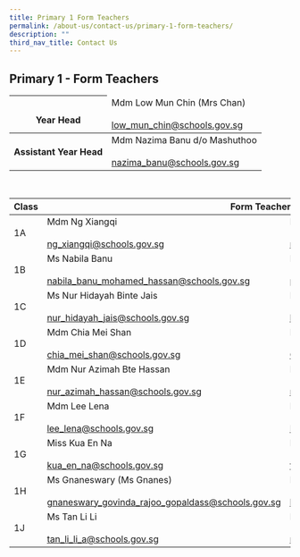 ```yaml
---
title: Primary 1 Form Teachers
permalink: /about-us/contact-us/primary-1-form-teachers/
description: ""
third_nav_title: Contact Us
---
```

## **Primary 1 - Form Teachers**

<table>
<thead>
  <tr>
    <th><br>Year Head</th>
    <td>Mdm Low Mun Chin (Mrs Chan)<br><br><a href="mailto:low_mun_chin@schools.gov.sg">low_mun_chin@schools.gov.sg</a><br></td>
  </tr>
</thead>
<tbody>
  <tr>
    <th>  Assistant Year Head</th>
    <td> Mdm Nazima Banu d/o Mashuthoo<br><br><a href="mailto:nazima_banu@schools.gov.sg">nazima_banu@schools.gov.sg</a>  </td>
  </tr>
</tbody>
</table>

<br>

<table>
<thead>
  <tr>
    <th>Class</th>
    <th colspan="2">Form Teachers<br></th>
  </tr>
</thead>
<tbody>
  <tr>
    <td>1A</td>
    <td>Mdm Ng Xiangqi<br><br><a href="mailto:ng_xiangqi@schools.gov.sg" target="_blank" rel="noopener noreferrer">ng_xiangqi@schools.gov.sg</a></td>
    <td>Mr Nur Muhammad Kamal<br><br><a href="mailto:nur_muhammad_kamal_mat@schools.gov.sg" target="_blank" rel="noopener noreferrer">nur_muhammad_kamal_mat@schools.gov.sg</a></td>
  </tr>
  <tr>
    <td>1B</td>
    <td>Ms Nabila Banu<br><br><a href="mailto:nabila_banu_mohamed_hassan@schools.gov.sg" target="_blank" rel="noopener noreferrer">nabila_banu_mohamed_hassan@schools.gov.sg</a></td>
    <td>Mdm Peng Jing Jing<br><br><a href="mailto:peng_jingjing@schools.gov.sg">peng_jingjing@schools.gov.sg</a><br></td>
  </tr>
  <tr>
    <td>1C</td>
    <td>Ms Nur Hidayah Binte Jais<br><br><a href="mailto:nur_hidayah_jais@schools.gov.sg" target="_blank" rel="noopener noreferrer">nur_hidayah_jais@schools.gov.sg</a></td>
    <td>Mdm Li Lin<br><br><a href="mailto:li_lin@schools.gov.sg" target="_blank" rel="noopener noreferrer">li_lin@schools.gov.sg</a></td>
  </tr>
  <tr>
    <td> 1D</td>
    <td>Mdm Chia Mei Shan<br><br><a href="mailto:chia_mei_shan@schools.gov.sg" target="_blank" rel="noopener noreferrer">chia_mei_shan@schools.gov.sg</a> </td>
    <td>Ms Carol Chua Zhi Ning<br><br><a href="mailto:Chua_Zhi_Ning_Carol@schools.gov.sg">Chua_Zhi_Ning_Carol@schools.gov.sg</a> </td>
  </tr>
  <tr>
    <td>1E</td>
    <td>Mdm Nur Azimah Bte Hassan<br><br><a href="mailto:nur_azimah_hassan@schools.gov.sg" target="_blank" rel="noopener noreferrer">nur_azimah_hassan@schools.gov.sg</a> </td>
    <td>Mr Neo Aik Ghee<br><br><a href="mailto:neo_aik_ghee@schools.gov.sg" target="_blank" rel="noopener noreferrer">neo_aik_ghee@schools.gov.sg</a> </td>
  </tr>
  <tr>
    <td>1F</td>
    <td>Mdm Lee Lena<br><br><a href="mailto:lee_lena@schools.gov.sg" target="_blank" rel="noopener noreferrer">lee_lena@schools.gov.sg</a> </td>
    <td>Mr Ng Kian Woon<br><br><a href="mailto:Ng_Kian_Woon@schools.gov.sg">Ng_Kian_Woon@schools.gov.sg</a> </td>
  </tr>
  <tr>
    <td>1G</td>
    <td>Miss Kua En Na<br><br><a href="mailto:kua_en_na@schools.gov.sg" target="_blank" rel="noopener noreferrer">kua_en_na@schools.gov.sg</a> </td>
    <td> Ms Tan Shumin Cecilia<br><br><a href="mailto:tan_shumin_cecilia@schools.gov.sg" target="_blank" rel="noopener noreferrer">tan_shumin_cecilia@schools.gov.sg</a></td>
  </tr>
  <tr>
    <td>  1H</td>
    <td>Ms Gnaneswary (Ms Gnanes)<br><br><a href="mailto:gnaneswary_govinda_rajoo_gopaldass@schools.gov.sg" target="_blank" rel="noopener noreferrer">gnaneswary_govinda_rajoo_gopaldass@schools.gov.sg</a></td>
    <td>  Mdm Lim Li Ling Carol (Mrs Quek)<br><br><a href="mailto:lim_li_ling_carol@schools.gov.sg" target="_blank" rel="noopener noreferrer">lim_li_ling_carol@schools.gov.sg</a></td>
  </tr>
  <tr>
    <td> 1J</td>
    <td>Ms Tan Li Li<br><br><a href="mailto:tan_li_li_a@schools.gov.sg" target="_blank" rel="noopener noreferrer">tan_li_li_a@schools.gov.sg</a> </td>
    <td>Mdm Rashidah Bte Mohamed Rafei<br><br><a href="mailto:rashidah_mohamed_rafei@schools.gov.sg" target="_blank" rel="noopener noreferrer">rashidah_mohamed_rafei@schools.gov.sg</a> </td>
  </tr>
</tbody>
</table>